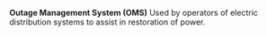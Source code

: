 **Outage Management System (OMS)**
Used by operators of electric distribution systems to assist in restoration of power.



